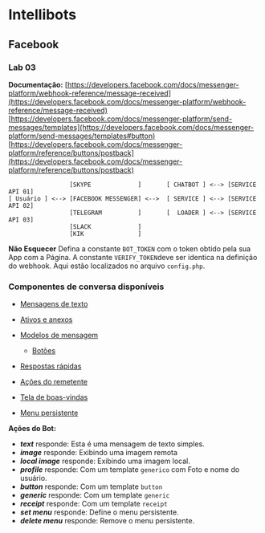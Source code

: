 

# Intellibots
## Facebook
### Lab 03

**Documentação:**
[https://developers.facebook.com/docs/messenger-platform/webhook-reference/message-received](https://developers.facebook.com/docs/messenger-platform/webhook-reference/message-received) 
[https://developers.facebook.com/docs/messenger-platform/send-messages/templates](https://developers.facebook.com/docs/messenger-platform/send-messages/templates#button)
[https://developers.facebook.com/docs/messenger-platform/reference/buttons/postback](https://developers.facebook.com/docs/messenger-platform/reference/buttons/postback)


                     [SKYPE             ]       [ CHATBOT ] <--> [SERVICE API 01]
    [ Usuário ] <--> [FACEBOOK MESSENGER] <-->  [ SERVICE ] <--> [SERVICE API 02]
                     [TELEGRAM          ]       [  LOADER ] <--> [SERVICE API 03]
                     [SLACK             ]
                     [KIK               ]

**Não Esquecer**
Defina a constante `BOT_TOKEN` com o token obtido pela sua App com a Página.
A constante `VERIFY_TOKEN`deve ser identica na definição do  webhook.
Aqui estão localizados no arquivo `config.php`.

### Componentes de conversa disponíveis

-   [Mensagens de texto](https://developers.facebook.com/docs/messenger-platform/introduction/conversation-components#text_messages)
    
-   [Ativos e anexos](https://developers.facebook.com/docs/messenger-platform/introduction/conversation-components#attachments)
    
-   [Modelos de mensagem](https://developers.facebook.com/docs/messenger-platform/introduction/conversation-components#templates)
    
    -   [Botões](https://developers.facebook.com/docs/messenger-platform/introduction/conversation-components#buttons)
        
    
-   [Respostas rápidas](https://developers.facebook.com/docs/messenger-platform/introduction/conversation-components#quick_replies)
    
-   [Ações do remetente](https://developers.facebook.com/docs/messenger-platform/introduction/conversation-components#sender_actions)
    
-   [Tela de boas-vindas](https://developers.facebook.com/docs/messenger-platform/introduction/conversation-components#welcome_screen)
    
-   [Menu persistente](https://developers.facebook.com/docs/messenger-platform/introduction/conversation-components#persistent_menu)

**Ações do Bot:**
 - ***text***  responde:  Esta é uma mensagem de texto simples.
 - ***image***  responde:  Exibindo uma imagem remota
 - ***local image***  responde:   Exibindo uma imagem local.
 - ***profile***  responde:  Com um template `generico` com Foto e nome do usuário.
 - ***button***  responde:  Com um template `button`
 - ***generic***  responde:   Com um template `generic`
 - ***receipt***  responde:  Com um template `receipt`
 - ***set menu***  responde:  Define o menu persistente.
 - ***delete menu***  responde:  Remove o menu persistente.
